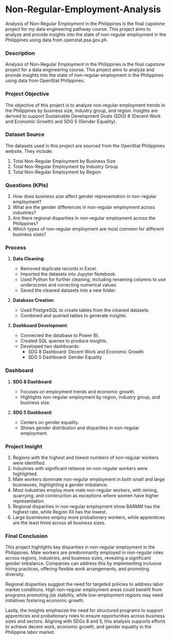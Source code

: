 # Non-Regular-Employment-Analysis
Analysis of Non-Regular Employment in the Philippines is the final capstone project for my data engineering pathway course. This project aims to analyze and provide insights into the state of non-regular employment in the Philippines using data from openstat.psa.gov.ph.

### Description
Analysis of Non-Regular Employment in the Philippines is the final capstone project for a data engineering course. This project aims to analyze and provide insights into the state of non-regular employment in the Philippines using data from OpenStat Philippines.

### Project Objective
The objective of this project is to analyze non-regular employment trends in the Philippines by business size, industry group, and region. Insights are derived to support Sustainable Development Goals (SDG) 8 (Decent Work and Economic Growth) and SDG 5 (Gender Equality).

### Dataset Source
The datasets used in this project are sourced from the OpenStat Philippines website. They include:
1. Total Non-Regular Employment by Business Size
2. Total Non-Regular Employment by Industry Group
3. Total Non-Regular Employment by Region

### Questions (KPIs)
1. How does business size affect gender representation in non-regular employment?
2. What are the gender differences in non-regular employment across industries?
3. Are there regional disparities in non-regular employment across the Philippines?
4. Which types of non-regular employment are most common for different business sizes?

### Process
1. **Data Cleaning**:
   - Removed duplicate records in Excel.
   - Imported the datasets into Jupyter Notebook.
   - Used Python for further cleaning, including renaming columns to use underscores and correcting numerical values.
   - Saved the cleaned datasets into a new folder.

2. **Database Creation**:
   - Used PostgreSQL to create tables from the cleaned datasets.
   - Combined and queried tables to generate insights.

3. **Dashboard Development**:
   - Connected the database to Power BI.
   - Created SQL queries to produce insights.
   - Developed two dashboards:
     - SDG 8 Dashboard: Decent Work and Economic Growth
     - SDG 5 Dashboard: Gender Equality

### Dashboard
1. **SDG 8 Dashboard**:
   - Focuses on employment trends and economic growth.
   - Highlights non-regular employment by region, industry group, and business size.

2. **SDG 5 Dashboard**:
   - Centers on gender equality.
   - Shows gender distribution and disparities in non-regular employment.

### Project Insight
1. Regions with the highest and lowest numbers of non-regular workers were identified.
2. Industries with significant reliance on non-regular workers were highlighted.
3. Male workers dominate non-regular employment in both small and large businesses, highlighting a gender imbalance.
4. Most industries employ more male non-regular workers, with mining, quarrying, and construction as exceptions where women have higher representation.
5. Regional disparities in non-regular employment show BARMM has the highest rate, while Region XII has the lowest.
6. Large businesses employ more probationary workers, while apprentices are the least hired across all business sizes.

### Final Conclusion
This project highlights key disparities in non-regular employment in the Philippines. Male workers are predominantly employed in non-regular roles across regions, industries, and business sizes, revealing a significant gender imbalance. Companies can address this by implementing inclusive hiring practices, offering flexible work arrangements, and promoting diversity.

Regional disparities suggest the need for targeted policies to address labor market conditions. High non-regular employment areas could benefit from programs promoting job stability, while low-employment regions may need initiatives fostering economic growth.

Lastly, the insights emphasize the need for structured programs to support apprentices and probationary roles to ensure opportunities across business sizes and sectors. Aligning with SDGs 8 and 5, this analysis supports efforts to achieve decent work, economic growth, and gender equality in the Philippine labor market.

